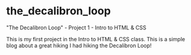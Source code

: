 # the_decalibron_loop
"The Decalibron Loop" - Project 1 - Intro to HTML &amp; CSS

This is my first project in the Intro to HTML & CSS class.  This is a simple blog about a great hiking I had hiking the Decalibron Loop!
